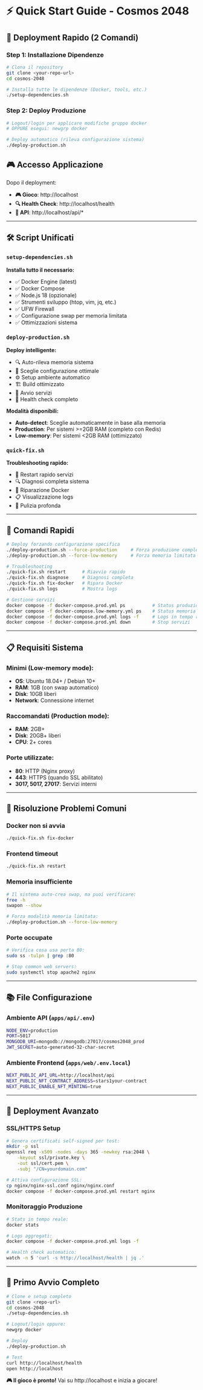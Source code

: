 # ⚡ Quick Start Guide - Cosmos 2048

## 🚀 Deployment Rapido (2 Comandi)

### Step 1: Installazione Dipendenze
```bash
# Clona il repository
git clone <your-repo-url>
cd cosmos-2048

# Installa tutte le dipendenze (Docker, tools, etc.)
./setup-dependencies.sh
```

### Step 2: Deploy Produzione
```bash
# Logout/login per applicare modifiche gruppo docker
# OPPURE esegui: newgrp docker

# Deploy automatico (rileva configurazione sistema)
./deploy-production.sh
```

## 🎮 Accesso Applicazione

Dopo il deployment:
- **🎮 Gioco**: http://localhost
- **🔍 Health Check**: http://localhost/health  
- **📡 API**: http://localhost/api/*

---

## 🛠️ Script Unificati

### `setup-dependencies.sh`
**Installa tutto il necessario:**
- ✅ Docker Engine (latest)
- ✅ Docker Compose 
- ✅ Node.js 18 (opzionale)
- ✅ Strumenti sviluppo (htop, vim, jq, etc.)
- ✅ UFW Firewall
- ✅ Configurazione swap per memoria limitata
- ✅ Ottimizzazioni sistema

### `deploy-production.sh`
**Deploy intelligente:**
- 🔍 Auto-rileva memoria sistema
- 🐳 Sceglie configurazione ottimale
- ⚙️ Setup ambiente automatico
- 🏗️ Build ottimizzato
- 🚀 Avvio servizi
- 💾 Health check completo

**Modalità disponibili:**
- **Auto-detect**: Sceglie automaticamente in base alla memoria
- **Production**: Per sistemi >=2GB RAM (completo con Redis)
- **Low-memory**: Per sistemi <2GB RAM (ottimizzato)

### `quick-fix.sh`
**Troubleshooting rapido:**
- 🔄 Restart rapido servizi
- 🔍 Diagnosi completa sistema
- 🔧 Riparazione Docker
- 📋 Visualizzazione logs
- 🧹 Pulizia profonda

---

## 🎯 Comandi Rapidi

```bash
# Deploy forzando configurazione specifica
./deploy-production.sh --force-production     # Forza produzione completa
./deploy-production.sh --force-low-memory     # Forza memoria limitata

# Troubleshooting
./quick-fix.sh restart      # Riavvio rapido
./quick-fix.sh diagnose     # Diagnosi completa
./quick-fix.sh fix-docker   # Ripara Docker
./quick-fix.sh logs         # Mostra logs

# Gestione servizi
docker compose -f docker-compose.prod.yml ps          # Status produzione
docker compose -f docker-compose.low-memory.yml ps    # Status memoria limitata
docker compose -f docker-compose.prod.yml logs -f     # Logs in tempo reale
docker compose -f docker-compose.prod.yml down        # Stop servizi
```

---

## 📋 Requisiti Sistema

### Minimi (Low-memory mode):
- **OS**: Ubuntu 18.04+ / Debian 10+
- **RAM**: 1GB (con swap automatico)
- **Disk**: 10GB liberi
- **Network**: Connessione internet

### Raccomandati (Production mode):
- **RAM**: 2GB+
- **Disk**: 20GB+ liberi
- **CPU**: 2+ cores

### Porte utilizzate:
- **80**: HTTP (Nginx proxy)
- **443**: HTTPS (quando SSL abilitato)
- **3017, 5017, 27017**: Servizi interni

---

## 🔧 Risoluzione Problemi Comuni

### Docker non si avvia
```bash
./quick-fix.sh fix-docker
```

### Frontend timeout
```bash
./quick-fix.sh restart
```

### Memoria insufficiente
```bash
# Il sistema auto-crea swap, ma puoi verificare:
free -h
swapon --show

# Forza modalità memoria limitata:
./deploy-production.sh --force-low-memory
```

### Porte occupate
```bash
# Verifica cosa usa porta 80:
sudo ss -tulpn | grep :80

# Stop common web servers:
sudo systemctl stop apache2 nginx
```

---

## 📚 File Configurazione

### Ambiente API (`apps/api/.env`)
```bash
NODE_ENV=production
PORT=5017
MONGODB_URI=mongodb://mongodb:27017/cosmos2048_prod
JWT_SECRET=auto-generated-32-char-secret
```

### Ambiente Frontend (`apps/web/.env.local`)
```bash
NEXT_PUBLIC_API_URL=http://localhost/api
NEXT_PUBLIC_NFT_CONTRACT_ADDRESS=stars1your-contract
NEXT_PUBLIC_ENABLE_NFT_MINTING=true
```

---

## 🚀 Deployment Avanzato

### SSL/HTTPS Setup
```bash
# Genera certificati self-signed per test:
mkdir -p ssl
openssl req -x509 -nodes -days 365 -newkey rsa:2048 \
    -keyout ssl/private.key \
    -out ssl/cert.pem \
    -subj "/CN=yourdomain.com"

# Attiva configurazione SSL:
cp nginx/nginx-ssl.conf nginx/nginx.conf
docker compose -f docker-compose.prod.yml restart nginx
```

### Monitoraggio Produzione
```bash
# Stats in tempo reale:
docker stats

# Logs aggregati:
docker compose -f docker-compose.prod.yml logs -f

# Health check automatico:
watch -n 5 'curl -s http://localhost/health | jq .'
```

---

## 🎉 Primo Avvio Completo

```bash
# Clone e setup completo
git clone <repo-url>
cd cosmos-2048
./setup-dependencies.sh

# Logout/login oppure:
newgrp docker

# Deploy
./deploy-production.sh

# Test
curl http://localhost/health
open http://localhost
```

**🎮 Il gioco è pronto!** Vai su http://localhost e inizia a giocare!
